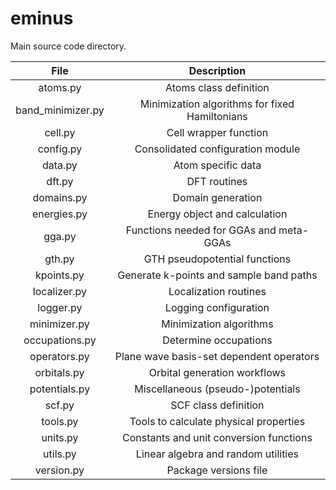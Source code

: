 <!--
SPDX-FileCopyrightText: 2021 Wanja Timm Schulze <wangenau@protonmail.com>
SPDX-License-Identifier: Apache-2.0
-->
# eminus

Main source code directory.

| File              | Description |
| :---------------: | :---------: |
| atoms.py          | Atoms class definition |
| band_minimizer.py | Minimization algorithms for fixed Hamiltonians |
| cell.py           | Cell wrapper function |
| config.py         | Consolidated configuration module |
| data.py           | Atom specific data |
| dft.py            | DFT routines |
| domains.py        | Domain generation |
| energies.py       | Energy object and calculation |
| gga.py            | Functions needed for GGAs and meta-GGAs |
| gth.py            | GTH pseudopotential functions |
| kpoints.py        | Generate k-points and sample band paths |
| localizer.py      | Localization routines |
| logger.py         | Logging configuration |
| minimizer.py      | Minimization algorithms |
| occupations.py    | Determine occupations |
| operators.py      | Plane wave basis-set dependent operators |
| orbitals.py       | Orbital generation workflows |
| potentials.py     | Miscellaneous (pseudo-)potentials |
| scf.py            | SCF class definition |
| tools.py          | Tools to calculate physical properties |
| units.py          | Constants and unit conversion functions |
| utils.py          | Linear algebra and random utilities |
| version.py        | Package versions file |
